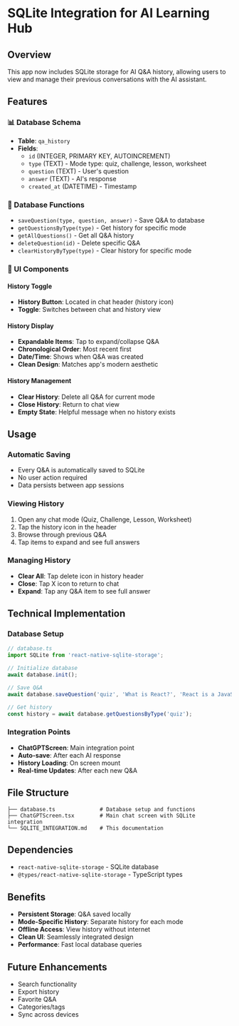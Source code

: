 # SQLite Integration for AI Learning Hub

## Overview
This app now includes SQLite storage for AI Q&A history, allowing users to view and manage their previous conversations with the AI assistant.

## Features

### 📊 Database Schema
- **Table**: `qa_history`
- **Fields**:
  - `id` (INTEGER, PRIMARY KEY, AUTOINCREMENT)
  - `type` (TEXT) - Mode type: quiz, challenge, lesson, worksheet
  - `question` (TEXT) - User's question
  - `answer` (TEXT) - AI's response
  - `created_at` (DATETIME) - Timestamp

### 🔧 Database Functions
- `saveQuestion(type, question, answer)` - Save Q&A to database
- `getQuestionsByType(type)` - Get history for specific mode
- `getAllQuestions()` - Get all Q&A history
- `deleteQuestion(id)` - Delete specific Q&A
- `clearHistoryByType(type)` - Clear history for specific mode

### 🎨 UI Components

#### History Toggle
- **History Button**: Located in chat header (history icon)
- **Toggle**: Switches between chat and history view

#### History Display
- **Expandable Items**: Tap to expand/collapse Q&A
- **Chronological Order**: Most recent first
- **Date/Time**: Shows when Q&A was created
- **Clean Design**: Matches app's modern aesthetic

#### History Management
- **Clear History**: Delete all Q&A for current mode
- **Close History**: Return to chat view
- **Empty State**: Helpful message when no history exists

## Usage

### Automatic Saving
- Every Q&A is automatically saved to SQLite
- No user action required
- Data persists between app sessions

### Viewing History
1. Open any chat mode (Quiz, Challenge, Lesson, Worksheet)
2. Tap the history icon in the header
3. Browse through previous Q&A
4. Tap items to expand and see full answers

### Managing History
- **Clear All**: Tap delete icon in history header
- **Close**: Tap X icon to return to chat
- **Expand**: Tap any Q&A item to see full answer

## Technical Implementation

### Database Setup
```typescript
// database.ts
import SQLite from 'react-native-sqlite-storage';

// Initialize database
await database.init();

// Save Q&A
await database.saveQuestion('quiz', 'What is React?', 'React is a JavaScript library...');

// Get history
const history = await database.getQuestionsByType('quiz');
```

### Integration Points
- **ChatGPTScreen**: Main integration point
- **Auto-save**: After each AI response
- **History Loading**: On screen mount
- **Real-time Updates**: After each new Q&A

## File Structure
```
├── database.ts              # Database setup and functions
├── ChatGPTScreen.tsx        # Main chat screen with SQLite integration
└── SQLITE_INTEGRATION.md    # This documentation
```

## Dependencies
- `react-native-sqlite-storage` - SQLite database
- `@types/react-native-sqlite-storage` - TypeScript types

## Benefits
- **Persistent Storage**: Q&A saved locally
- **Mode-Specific History**: Separate history for each mode
- **Offline Access**: View history without internet
- **Clean UI**: Seamlessly integrated design
- **Performance**: Fast local database queries

## Future Enhancements
- Search functionality
- Export history
- Favorite Q&A
- Categories/tags
- Sync across devices
